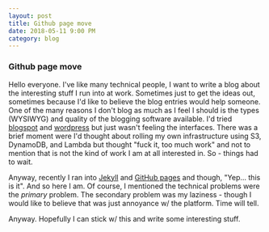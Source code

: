 ```yaml
---
layout: post
title: Github page move
date: 2018-05-11 9:00 PM
category: blog 
---
```


### Github page move

Hello everyone. I've like many technical people, I want to write a blog about the interesting stuff I run into at work. Sometimes just
to get the ideas out, sometimes because I'd like to believe the blog entries would help someone. One of the many reasons I don't blog
as much as I feel I should is the types (WYSIWYG) and quality of the blogging software available.  I'd tried [blogspot](https://gsamuelhays.blogspot.com) and [wordpress](https://gsamuelhays.wordpress.com)
but just wasn't feeling the interfaces.  There was a brief moment were I'd thought about rolling my own infrastructure using S3, DynamoDB, and Lambda but
thought "fuck it, too much work" and not to mention that is not the kind of work I am at all interested in. So - things had to wait.

Anyway, recently I ran into [Jekyll](https://jekyllrb.com/) and [GitHub pages](https://pages.github.com/) and though, "Yep... this is it". And so here I am.  Of course, I mentioned the technical problems 
were the _primary_ problem. The secondary problem was my laziness - though I would like to believe that was just annoyance w/ the platform. Time will tell.

Anyway. Hopefully I can stick w/ this and write some interesting stuff. 
